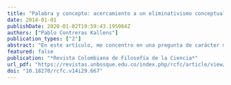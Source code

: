 ```yaml
---
title: "Palabra y concepto: acercamiento a un eliminativismo conceptual en ciencia cognitiva"
date: 2014-01-01
publishDate: 2020-01-02T19:59:43.195064Z
authors: ["Pablo Contreras Kallens"]
publication_types: ["2"]
abstract: "En este artículo, me concentro en una pregunta de carácter metateórico respecto de lateoría de conceptos en ciencia cognitiva: ¿es necesaria la postulación de conceptos? Pararesponderla, inicio mi argumentación desde el punto de partida de que los conceptosson entidades teóricas inobservables postuladas con fines explicativos y de coherenciacon una teoría. Me baso en esto para dividir los desiderata de una teoría ideal presentadospor Fodor (1998) y Prinz (2002) en desiderata explicativos y desiderata teóricos.Los desiderata teóricos son sólo compromisos con la estructura de la Teoría Representacionalde la Mente, por lo que no es menester aceptarlos. Así, identificaré los explanandade la postulación de conceptos mediante el análisis de los desiderata explicativos. Unavez definido este punto, presentaré tanto descripciones alternativas de los fenómenoscomo explicaciones plausibles de ellos en esos términos. Con esto, pretendo minar loscimientos de lo que ha sido considerado como el mayor argumento a favor de la existenciade conceptos: su exclusividad como explicación de sus explananda. Concluyo conalgunas observaciones acerca de las consecuencias teóricas y metateóricas de los argumentosdesarrollados."
featured: false
publication: "*Revista Colombiana de Filosofía de la Ciencia*"
url_pdf: "https://revistas.unbosque.edu.co/index.php/rcfc/article/view/667"
doi: "10.18270/rcfc.v14i29.667"
---
```



